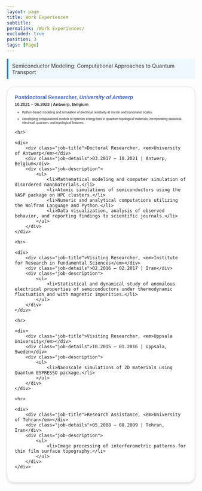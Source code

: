 ```yaml
---
layout: page
title: Work Experiences
subtitle: 
permalink: /Work Experiences/
excluded: true
position: 3
tags: [Page]
---
```


<style>
    .experience-section {
        max-width: 800px;
        margin: 0 auto;
        background: #ffffff;
        border: 1px solid #dddddd;
        border-radius: 20px;
        padding: 20px;
        box-shadow: 0 4px 6px rgba(0, 0, 0, 0.1);
        font-family: Arial, sans-serif;
    }

    .highlight {
        max-width: 800px;
        margin: 0 auto 20px;
        background-color: #f0f8ff;
        padding: 10px;
        border-left: 4px solid #007bff;
        font-weight: normal;
        color: #333;
        font-size: .9 em;
    }

    .job-title {
        font-weight: bold;
        color: #4169e1; /* Royal Blue */
        font-size: 1em; /* Reduced font size */
        margin-bottom: 5px;
    }

    .job-details {
        font-size: .8em; /* Increased font size for location and date */
        font-weight: bold;
        color: #333;
        margin-bottom: 10px;
    }

    .job-description ul {
        margin: 0;
        padding-left: 20px;
        list-style: circle;
    }

    .job-description ul li {
        margin-bottom: 8px;
        font-size: .6em;
    }

    hr {
        border: 0;
        border-top: 1px solid #ddd;
        margin: 20px 0;
    }
   
</style>

<!-- Highlighted Title OUTSIDE of experience-section -->
<div class="highlight">
    Semiconductor Modeling: Computational Approaches to Quantum Transport
</div>

<div class="experience-section">
    <div>
        <div class="job-title">Postdoctoral Researcher, <em>University of Antwerp</em></div>
        <div class="job-details">10.2021 – 06.2023 | Antwerp, Belgium</div>
        <div class="job-description">
            <ul>
                <li>Python-based modeling and simulation of electrical resistivity at micron and nanometer scales.</li>
                <li>Developing computational models to optimize energy loss in quantum topological materials, incorporating statistical, electrical, quantum, and topological features.</li>
            </ul>
        </div>
    </div>

    <hr>

    <div>
        <div class="job-title">Doctoral Researcher, <em>University of Antwerp</em></div>
        <div class="job-details">03.2017 – 10.2021 | Antwerp, Belgium</div>
        <div class="job-description">
            <ul>
                <li>Mathematical modeling and computer simulation of disordered nanomaterials.</li>
                <li>Atomic simulations of semiconductors using the VASP package on HPC clusters.</li>
                <li>Numeric and analytical computations utilizing the Wolfram Language and Python.</li>
                <li>Data visualization, analysis of observed behavior, and reporting findings to scientific journals.</li>
            </ul>
        </div>
    </div>

    <hr>

    <div>
        <div class="job-title">Visiting Researcher, <em>Institute for Research in Fundamental Sciences</em></div>
        <div class="job-details">02.2016 – 02.2017 | Iran</div>
        <div class="job-description">
            <ul>
                <li>Statistical and dynamical study of anomalous electrical properties of semiconductors under thermodynamic fluctuation and with magnetic impurities.</li>
            </ul>
        </div>
    </div>

    <hr>

    <div>
        <div class="job-title">Visiting Researcher, <em>Uppsala University</em></div>
        <div class="job-details">10.2015 – 01.2016 | Uppsala, Sweden</div>
        <div class="job-description">
            <ul>
                <li>Nanoscale simulations of 2D materials using Quantum ESPRESSO package.</li>
            </ul>
        </div>
    </div>

    <hr>

    <div>
        <div class="job-title">Research Assistance, <em>University of Tehran</em></div>
        <div class="job-details">05.2008 – 08.2009 | Tehran, Iran</div>
        <div class="job-description">
            <ul>
                <li>Image processing of interferometric patterns for thin film surface topography.</li>
            </ul>
        </div>
    </div>
</div>
